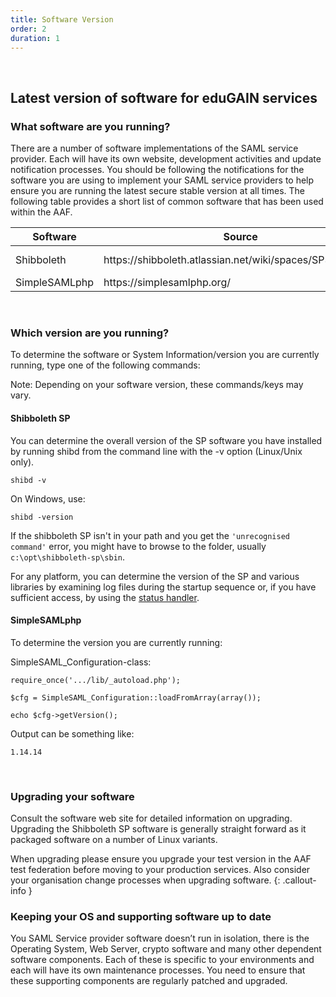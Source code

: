 ```yaml
---
title: Software Version
order: 2
duration: 1
---
```

<br>

## Latest version of software for eduGAIN services

<h3 class="text-warning">What software are you running?</h3>

There are a number of software implementations of the SAML service provider. Each will have its own website, development activities and update notification processes. You should be following the notifications for the software you are using to implement your SAML service providers to help ensure you are running the latest secure stable version at all times. The following table provides a short list of common software that has been used within the AAF.

<table class="table">
  <thead>
    <tr>
      <th scope="col">Software</th>
      <th scope="col">Source</th>
      <th scope="col">Download site</th>
    </tr>
  </thead>
  <tbody>
    <tr>
      <td>Shibboleth</td>
      <td>https://shibboleth.atlassian.net/wiki/spaces/SP3/overview</td>
      <td>https://shibboleth.net/downloads/service-provider/latest/</td>
    </tr>
    <tr>
      <td>SimpleSAMLphp</td>
      <td>https://simplesamlphp.org/</td>
      <td>https://simplesamlphp.org/download/</td>
    </tr>
  </tbody>
</table>
<br>

<h3 class="text-warning">Which version are you running?</h3>

To determine the software or System Information/version you are currently running, type one of the following commands:

Note: Depending on your software version, these commands/keys may vary.


#### Shibboleth SP

You can determine the overall version of the SP software you have installed by running shibd from the command line with the -v option (Linux/Unix only).

`shibd -v`


On Windows, use:

`shibd -version`

If the shibboleth SP isn't in your path and you get the `'unrecognised command'` error, you might have to browse to the folder, usually `c:\opt\shibboleth-sp\sbin`.


For any platform, you can determine the version of the SP and various libraries by examining log files during the
startup sequence or, if you have sufficient access, by using the <a href="https://shibboleth.atlassian.net/wiki/spaces/SP3/pages/2065334870/Status+Handler">status handler</a>.


#### SimpleSAMLphp

To determine the version you are currently running:


SimpleSAML_Configuration-class:

```shell
require_once('.../lib/_autoload.php');

$cfg = SimpleSAML_Configuration::loadFromArray(array());

echo $cfg->getVersion();
```

Output can be something like:

`1.14.14`

<br>

<h3 class="text-warning">Upgrading your software</h3>

Consult the software web site for detailed information on upgrading. Upgrading the Shibboleth SP software is generally straight forward as it packaged software on a number of Linux variants.


When upgrading please ensure you upgrade your test version in the AAF test federation before moving to your production services. Also consider your organisation change processes when upgrading software.
{: .callout-info }

<h3 class="text-warning">Keeping your OS and supporting software up to date</h3>

You SAML Service provider software doesn’t run in isolation, there is the Operating System, Web Server, crypto software and many other dependent software components. Each of these is specific to your environments and each will have its own maintenance processes. You need to ensure that these supporting components are regularly patched and upgraded.